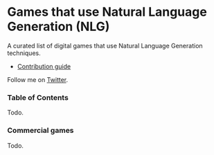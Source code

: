 # Games that use Natural Language Generation (NLG)
A curated list of digital games that use Natural Language Generation techniques.

- [Contribution guide](contributing.md)

Follow me on [Twitter](https://twitter.com/jd7h).

### Table of Contents
Todo.

### Commercial games
Todo.
